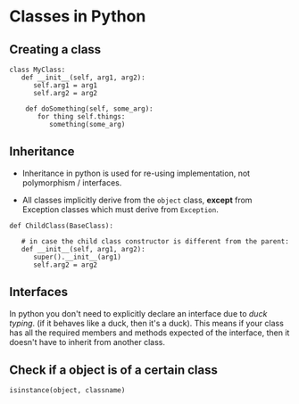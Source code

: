 # Classes in Python

## Creating a class

```
class MyClass:
   def __init__(self, arg1, arg2):
      self.arg1 = arg1
      self.arg2 = arg2

    def doSomething(self, some_arg):
       for thing self.things:
          something(some_arg)
```


## Inheritance

* Inheritance in python is used for re-using implementation, not polymorphism / interfaces.

* All classes implicitly derive from the `object` class, **except** from Exception classes which must derive from `Exception`.


```
def ChildClass(BaseClass):

   # in case the child class constructor is different from the parent:
   def __init__(self, arg1, arg2):
      super().__init__(arg1)
      self.arg2 = arg2
```

## Interfaces

In python you don't need to explicitly declare an interface due to *duck typing*.
(if it behaves like a duck, then it's a duck). This means if your class has all the required
members and methods expected of the interface, then it doesn't have to inherit from another class.

## Check if a object is of a certain class

```isinstance(object, classname)```
